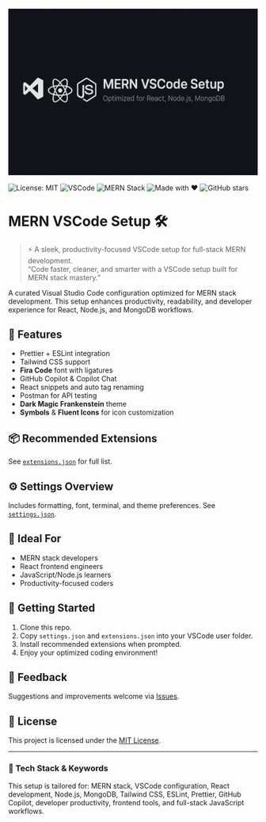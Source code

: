 ![MERN VSCode Setup Banner](./mern-vscode-setup-banner.png)

![License: MIT](https://img.shields.io/badge/License-MIT-yellow.svg)
![VSCode](https://img.shields.io/badge/Editor-VSCode-blue?logo=visual-studio-code)
![MERN Stack](https://img.shields.io/badge/Stack-MERN-green)
![Made with ❤️](https://img.shields.io/badge/Made%20with-%E2%9D%A4-red)
![GitHub stars](https://img.shields.io/github/stars/hafiz-rahman/mern-vscode-setup?style=social)

# MERN VSCode Setup 🛠️  
> ⚡ A sleek, productivity-focused VSCode setup for full-stack MERN development.  
> “Code faster, cleaner, and smarter with a VSCode setup built for MERN stack mastery.”

A curated Visual Studio Code configuration optimized for MERN stack development. This setup enhances productivity, readability, and developer experience for React, Node.js, and MongoDB workflows.

## 🔧 Features

- Prettier + ESLint integration  
- Tailwind CSS support  
- **Fira Code** font with ligatures  
- GitHub Copilot & Copilot Chat  
- React snippets and auto tag renaming  
- Postman for API testing  
- **Dark Magic Frankenstein** theme  
- **Symbols** & **Fluent Icons** for icon customization

## 📦 Recommended Extensions

See [`extensions.json`](./extensions.json) for full list.

## ⚙️ Settings Overview

Includes formatting, font, terminal, and theme preferences. See [`settings.json`](./settings.json).

## 🧠 Ideal For

- MERN stack developers  
- React frontend engineers  
- JavaScript/Node.js learners  
- Productivity-focused coders

## 🚀 Getting Started

1. Clone this repo.  
2. Copy `settings.json` and `extensions.json` into your VSCode user folder.  
3. Install recommended extensions when prompted.  
4. Enjoy your optimized coding environment!

## 💬 Feedback

Suggestions and improvements welcome via [Issues](https://github.com/hafiz-rahman/mern-vscode-setup/issues).

## 📜 License

This project is licensed under the [MIT License](https://opensource.org/licenses/MIT).

---

### 🔎 Tech Stack & Keywords

This setup is tailored for: MERN stack, VSCode configuration, React development, Node.js, MongoDB, Tailwind CSS, ESLint, Prettier, GitHub Copilot, developer productivity, frontend tools, and full-stack JavaScript workflows.